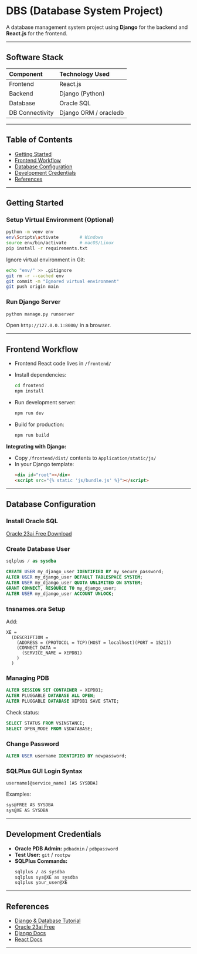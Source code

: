 # DBS (Database System Project)

A database management system project using **Django** for the backend and **React.js** for the frontend.

---

## Software Stack

| Component         | Technology Used         |
|:-----------------|:------------------------|
| Frontend           | React.js                 |
| Backend            | Django (Python)          |
| Database           | Oracle SQL               |
| DB Connectivity    | Django ORM / oracledb    |

---

## Table of Contents

- [Getting Started](#getting-started)
- [Frontend Workflow](#frontend-workflow)
- [Database Configuration](#database-configuration)
- [Development Credentials](#development-credentials)
- [References](#references)

---

## Getting Started

### Setup Virtual Environment (Optional)

```bash
python -m venv env
env\Scripts\activate        # Windows
source env/bin/activate     # macOS/Linux
pip install -r requirements.txt
```

Ignore virtual environment in Git:
```bash
echo "env/" >> .gitignore
git rm -r --cached env
git commit -m "Ignored virtual environment"
git push origin main
```

### Run Django Server

```bash
python manage.py runserver
```
Open `http://127.0.0.1:8000/` in a browser.

---

## Frontend Workflow

- Frontend React code lives in `/frontend/`
- Install dependencies:
  ```bash
  cd frontend
  npm install
  ```

- Run development server:
  ```bash
  npm run dev
  ```

- Build for production:
  ```bash
  npm run build
  ```

**Integrating with Django:**
- Copy `/frontend/dist/` contents to `Application/static/js/`
- In your Django template:
  ```html
  <div id="root"></div>
  <script src="{% static 'js/bundle.js' %}"></script>
  ```

---

## Database Configuration

### Install Oracle SQL  
[Oracle 23ai Free Download](https://www.oracle.com/database/free/get-started/#free-platforms)

### Create Database User

```sql
sqlplus / as sysdba

CREATE USER my_django_user IDENTIFIED BY my_secure_password;
ALTER USER my_django_user DEFAULT TABLESPACE SYSTEM;
ALTER USER my_django_user QUOTA UNLIMITED ON SYSTEM;
GRANT CONNECT, RESOURCE TO my_django_user;
ALTER USER my_django_user ACCOUNT UNLOCK;
```

### tnsnames.ora Setup

Add:
```ora
XE =
  (DESCRIPTION =
    (ADDRESS = (PROTOCOL = TCP)(HOST = localhost)(PORT = 1521))
    (CONNECT_DATA =
      (SERVICE_NAME = XEPDB1)
    )
  )
```

### Managing PDB

```sql
ALTER SESSION SET CONTAINER = XEPDB1;
ALTER PLUGGABLE DATABASE ALL OPEN;
ALTER PLUGGABLE DATABASE XEPDB1 SAVE STATE;
```

Check status:
```sql
SELECT STATUS FROM V$INSTANCE;
SELECT OPEN_MODE FROM V$DATABASE;
```

### Change Password

```sql
ALTER USER username IDENTIFIED BY newpassword;
```

### SQLPlus GUI Login Syntax

```
username[@service_name] [AS SYSDBA]
```

Examples:
```bash
sys@FREE AS SYSDBA
sys@XE AS SYSDBA
```

---

## Development Credentials

- **Oracle PDB Admin:** `pdbadmin` / `pdbpassword`
- **Test User:** `git` / `rootpw`
- **SQLPlus Commands:**
  ```bash
  sqlplus / as sysdba
  sqlplus sys@XE as sysdba
  sqlplus your_user@XE
  ```

---

## References

- [Django & Database Tutorial](https://youtu.be/hzjlOKhnJrs?si=URqF2D9xWqiYn4EC)
- [Oracle 23ai Free](https://www.oracle.com/database/free/get-started/#free-platforms)
- [Django Docs](https://docs.djangoproject.com/en/5.0/)
- [React Docs](https://react.dev/)

---